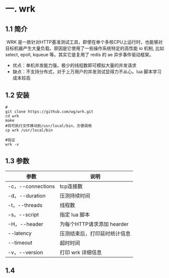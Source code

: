 # 一. wrk

## 1.1 简介

​		WRK 是一款针对HTTP基准测试工具，即使在单个多核CPU上运行时，也能够对目标机器产生大量负载。原因是它使用了一些操作系统特定的高性能 io 机制, 比如 select, epoll, kqueue 等。其实它是复用了 redis 的 ae 异步事件驱动框架。

- 优点：单机并发能力强，极少的线程数即可模拟大量的并发请求
- 缺点：不支持分布式，对于上万用户的并发测试显得力不从心。lua 脚本学习成本较高



## 1.2 安装

```shell
#
git clone https://github.com/wg/wrk.git
cd wrk
make
#将可执行文件移动到/usr/local/bin，方便调用
cp wrk /usr/local/bin

#验证
wrk -v
```

## 1.3 参数

| 参数              | 说明                         |
| ----------------- | ---------------------------- |
| -c，--connections | tcp连接数                    |
| -d，--duration    | 压测持续时间                 |
| -t，--threads     | 线程数                       |
| -s，--script      | 指定 lua 脚本                |
| -H，--header      | 为每个HTTP请求添加 hearder   |
| --latency         | 压测结束后，打印延时统计信息 |
| --timeout         | 超时时间                     |
| -v，--version     | 打印 wrk 详细信息            |



## 1.4 